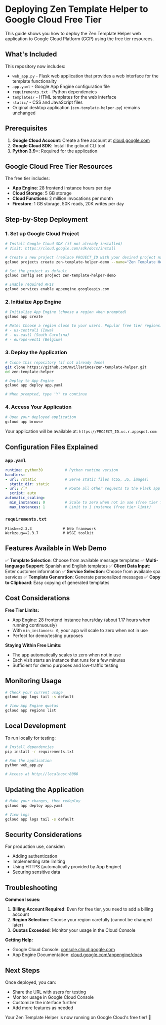 # Deploying Zen Template Helper to Google Cloud Free Tier

This guide shows you how to deploy the Zen Template Helper web application to Google Cloud Platform (GCP) using the free tier resources.

## What's Included

This repository now includes:
- `web_app.py` - Flask web application that provides a web interface for the template functionality
- `app.yaml` - Google App Engine configuration file
- `requirements.txt` - Python dependencies
- `templates/` - HTML templates for the web interface
- `static/` - CSS and JavaScript files
- Original desktop application (`zen-template-helper.py`) remains unchanged

## Prerequisites

1. **Google Cloud Account**: Create a free account at [cloud.google.com](https://cloud.google.com)
2. **Google Cloud SDK**: Install the gcloud CLI tool
3. **Python 3.9+**: Required for the application

## Google Cloud Free Tier Resources

The free tier includes:
- **App Engine**: 28 frontend instance hours per day
- **Cloud Storage**: 5 GB storage
- **Cloud Functions**: 2 million invocations per month
- **Firestore**: 1 GB storage, 50K reads, 20K writes per day

## Step-by-Step Deployment

### 1. Set up Google Cloud Project

```bash
# Install Google Cloud SDK (if not already installed)
# Visit: https://cloud.google.com/sdk/docs/install

# Create a new project (replace PROJECT_ID with your desired project name)
gcloud projects create zen-template-helper-demo --name="Zen Template Helper Demo"

# Set the project as default
gcloud config set project zen-template-helper-demo

# Enable required APIs
gcloud services enable appengine.googleapis.com
```

### 2. Initialize App Engine

```bash
# Initialize App Engine (choose a region when prompted)
gcloud app create

# Note: Choose a region close to your users. Popular free tier regions:
# - us-central1 (Iowa)
# - us-east1 (South Carolina)
# - europe-west1 (Belgium)
```

### 3. Deploy the Application

```bash
# Clone this repository (if not already done)
git clone https://github.com/mvillarinos/zen-template-helper.git
cd zen-template-helper

# Deploy to App Engine
gcloud app deploy app.yaml

# When prompted, type 'Y' to continue
```

### 4. Access Your Application

```bash
# Open your deployed application
gcloud app browse
```

Your application will be available at: `https://PROJECT_ID.uc.r.appspot.com`

## Configuration Files Explained

### `app.yaml`
```yaml
runtime: python39          # Python runtime version
handlers:
- url: /static             # Serve static files (CSS, JS, images)
  static_dir: static
- url: /.*                 # Route all other requests to the Flask app
  script: auto
automatic_scaling:
  min_instances: 0         # Scale to zero when not in use (free tier friendly)
  max_instances: 1         # Limit to 1 instance (free tier limit)
```

### `requirements.txt`
```
Flask==2.3.3              # Web framework
Werkzeug==2.3.7           # WSGI toolkit
```

## Features Available in Web Demo

✅ **Template Selection**: Choose from available message templates
✅ **Multi-language Support**: Spanish and English templates
✅ **Client Data Input**: Enter customer information
✅ **Service Selection**: Choose from available spa services
✅ **Template Generation**: Generate personalized messages
✅ **Copy to Clipboard**: Easy copying of generated templates

## Cost Considerations

**Free Tier Limits:**
- App Engine: 28 frontend instance hours/day (about 1.17 hours when running continuously)
- With `min_instances: 0`, your app will scale to zero when not in use
- Perfect for demo/testing purposes

**Staying Within Free Limits:**
- The app automatically scales to zero when not in use
- Each visit starts an instance that runs for a few minutes
- Sufficient for demo purposes and low-traffic testing

## Monitoring Usage

```bash
# Check your current usage
gcloud app logs tail -s default

# View App Engine quotas
gcloud app regions list
```

## Local Development

To run locally for testing:

```bash
# Install dependencies
pip install -r requirements.txt

# Run the application
python web_app.py

# Access at http://localhost:8080
```

## Updating the Application

```bash
# Make your changes, then redeploy
gcloud app deploy app.yaml

# View logs
gcloud app logs tail -s default
```

## Security Considerations

For production use, consider:
- Adding authentication
- Implementing rate limiting
- Using HTTPS (automatically provided by App Engine)
- Securing sensitive data

## Troubleshooting

**Common Issues:**

1. **Billing Account Required**: Even for free tier, you need to add a billing account
2. **Region Selection**: Choose your region carefully (cannot be changed later)
3. **Quotas Exceeded**: Monitor your usage in the Cloud Console

**Getting Help:**
- Google Cloud Console: [console.cloud.google.com](https://console.cloud.google.com)
- App Engine Documentation: [cloud.google.com/appengine/docs](https://cloud.google.com/appengine/docs)

## Next Steps

Once deployed, you can:
- Share the URL with users for testing
- Monitor usage in Google Cloud Console
- Customize the interface further
- Add more features as needed

Your Zen Template Helper is now running on Google Cloud's free tier! 🎉